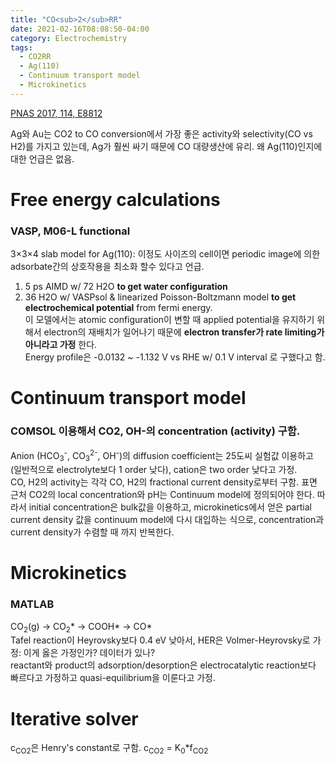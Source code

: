 ```yaml
---
title: "CO<sub>2</sub>RR"
date: 2021-02-16T08:08:50-04:00
category: Electrochemistry
tags:
  - CO2RR
  - Ag(110)
  - Continuum transport model
  - Microkinetics
---
```


[PNAS 2017, 114, E8812](https://doi.org/10.1073/pnas.1713164114)

Ag와 Au는 CO2 to CO conversion에서 가장 좋은 activity와 selectivity(CO vs H2)를 가지고 있는데, Ag가 훨씬 싸기 때문에 CO 대량생산에 유리.
왜 Ag(110)인지에 대한 언급은 없음.


# Free energy calculations
### VASP, M06-L functional
3×3×4 slab model for Ag(110): 이정도 사이즈의 cell이면 periodic image에 의한 adsorbate간의 상호작용을 최소화 할수 있다고 언급.  
1. 5 ps AIMD w/ 72 H2O __to get water configuration__  
2. 36 H2O w/ VASPsol & linearized Poisson-Boltzmann model __to get electrochemical potential__ from fermi energy.  
이 모델에서는 atomic configuration이 변할 때 applied potential을 유지하기 위해서 electron의 재배치가 일어나기 때문에 __electron transfer가 rate limiting가 아니라고 가정__ 한다.  
Energy profile은 -0.0132 ~ -1.132 V vs RHE w/ 0.1 V interval 로 구했다고 함.

# Continuum transport model
### COMSOL 이용해서 CO2, OH-의 concentration (activity) 구함.
Anion (HCO<sub>3</sub><sup>-</sup>, CO<sub>3</sub><sup>2-</sup>, OH<sup>-</sup>)의 diffusion coefficient는 25도씨 실험값 이용하고 (일반적으로 electrolyte보다 1 order 낮다), cation은 two order 낮다고 가정.  
CO, H2의 activity는 각각 CO, H2의 fractional current density로부터 구함.
표면 근처 CO2의 local concentration와 pH는 Continuum model에 정의되어야 한다. 따라서 initial concentration은 bulk값을 이용하고, microkinetics에서 얻은 partial current density 값을 continuum model에 다시 대입하는 식으로, concentration과 current density가 수렴할 때 까지 반복한다.  

# Microkinetics
### MATLAB  
CO<sub>2</sub>(g) -> CO<sub>2</sub>* -> COOH* -> CO*  
Tafel reaction이 Heyrovsky보다 0.4 eV 낮아서, HER은 Volmer-Heyrovsky로 가정: 이게 옳은 가정인가? 데이터가 있나?  
reactant와 product의 adsorption/desorption은 electrocatalytic reaction보다 빠르다고 가정하고 quasi-equilibrium을 이룬다고 가정.  

# Iterative solver
c<sub>CO2</sub>은 Henry's constant로 구함. c<sub>CO2</sub> = K<sub>0</sub>*f<sub>CO2</sub>  

